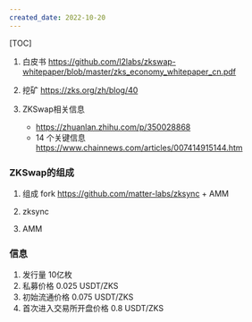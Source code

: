 ```yaml
---
created_date: 2022-10-20
---
```


[TOC]

1. 白皮书
   https://github.com/l2labs/zkswap-whitepaper/blob/master/zks_economy_whitepaper_cn.pdf

2. 挖矿
   https://zks.org/zh/blog/40

3. ZKSwap相关信息

   - https://zhuanlan.zhihu.com/p/350028868
   - 14 个关键信息 https://www.chainnews.com/articles/007414915144.htm

### ZKSwap的组成

1. 组成
   fork https://github.com/matter-labs/zksync + AMM

2. zksync

3. AMM

### 信息

1. 发行量 10亿枚
2. 私募价格 0.025 USDT/ZKS
3. 初始流通价格 0.075 USDT/ZKS
4. 首次进入交易所开盘价格 0.8 USDT/ZKS
